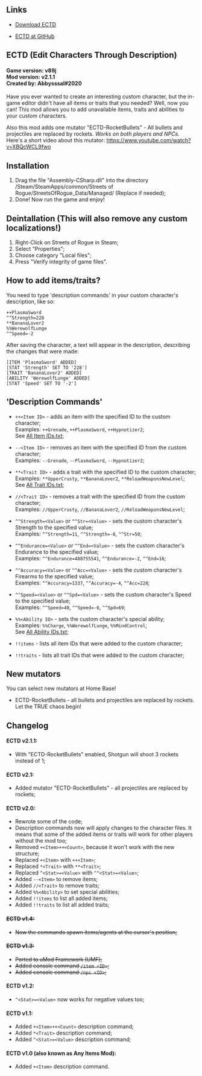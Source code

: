 ## Links ##

* [Download ECTD](https://github.com/Abbysssal/ECTD/releases)

* [ECTD at GitHub](https://github.com/Abbysssal/ECTD)

## ECTD (Edit Characters Through Description) ##
#### Game version: v89j<br/>Mod version: v2.1.1<br/>Created by: Abbysssal#2020 ####

Have you ever wanted to create an interesting custom character, but the in-game editor didn't have all items or traits that you needed? Well, now you can! This mod allows you to add unavailable items, traits and abilities to your custom characters.

Also this mod adds one mutator "ECTD-RocketBullets" - All bullets and projectiles are replaced by rockets. *Works on both players and NPCs.* Here's a short video about this mutator: https://www.youtube.com/watch?v=XBQcWCL9fwo

## Installation ##
1.  Drag the file "Assembly-CSharp.dll" into the directory /Steam/SteamApps/common/Streets of Rogue/StreetsOfRogue_Data/Managed/ (Replace if needed);
2.  Done! Now run the game and enjoy!

## Deintallation (This will also remove any custom localizations!) ##
1.  Right-Click on Streets of Rogue in Steam;
2.  Select "Properties";
3.  Choose category "Local files";
4.  Press "Verify integrity of game files".

## How to add items/traits? ##
You need to type 'description commands' in your custom character's description, like so:
```
++PlasmaSword
^^Strength=228
**BananaLover2
%%WerewolfLunge
^^Speed=-2
```
After saving the character, a text will appear in the description, describing the changes that were made:
```
[ITEM 'PlasmaSword' ADDED]
[STAT 'Strength' SET TO '228']
[TRAIT 'BananaLover2' ADDED]
[ABILITY 'WerewolfLunge' ADDED]
[STAT 'Speed' SET TO '-2']
```

## 'Description Commands' ##

* `++<Item ID>` - adds an item with the specified ID to the custom character;
<br/>Examples: `++Grenade`, `++PlasmaSword`, `++Hypnotizer2`;
<br/>See [All Item IDs.txt](https://github.com/Abbysssal/ECTD/blob/master/All%20Item%20IDs.txt);

* `--<Item ID>` - removes an item with the specified ID from the custom character;
<br/>Examples: `--Grenade`, `--PlasmaSword`, `--Hypnotizer2`;

* `**<Trait ID>` - adds a trait with the specified ID to the custom character;
<br/>Examples: `**UpperCrusty`, `**BananaLover2`, `**ReloadWeaponsNewLevel`;
<br/>See [All Trait IDs.txt](https://github.com/Abbysssal/ECTD/blob/master/All%20Trait%20IDs.txt);

* `//<Trait ID>` - removes a trait with the specified ID from the custom character;
<br/>Examples: `//UpperCrusty`, `//BananaLover2`, `//ReloadWeaponsNewLevel`;

* `^^Strength=<Value>` or `^^Str=<Value>` - sets the custom character's Strength to the specified value;
<br/>Examples: `^^Strength=11`, `^^Strength=-6`, `^^Str=50`;

* `^^Endurance=<Value>` or `^^End=<Value>` - sets the custom character's Endurance to the specified value;
<br/>Examples: `^^Endurance=488755541`, `^^Endurance=-2`, `^^End=16`;

* `^^Accuracy=<Value>` or `^^Acc=<Value>` - sets the custom character's Firearms to the specified value;
<br/>Examples: `^^Accuracy=1337`, `^^Accuracy=-4`, `^^Acc=228`;

* `^^Speed=<Value>` or `^^Spd=<Value>` - sets the custom character's Speed to the specified value;
<br/>Examples: `^^Speed=40`, `^^Speed=-6`, `^^Spd=69`;

* `%%<Ability ID>` - sets the custom character's special ability;
<br/>Examples: `%%Charge`, `%%WerewolfLunge`, `%%MindControl`;
<br/>See [All Ability IDs.txt](https://github.com/Abbysssal/ECTD/blob/master/All%20Ability%20IDs.txt);

* `!!items` - lists all item IDs that were added to the custom character;

* `!!traits` - lists all trait IDs that were added to the custom character;

## New mutators ##
You can select new mutators at Home Base!

* ECTD-RocketBullets - all bullets and projectiles are replaced by rockets. Let the TRUE chaos begin!

## Changelog ##

#### ECTD v2.1.1: ####
* With "ECTD-RocketBullets" enabled, Shotgun will shoot 3 rockets instead of 1;

#### ECTD v2.1: ####
* Added mutator "ECTD-RocketBullets" - all projectiles are replaced by rockets;

#### ECTD v2.0: ####
* Rewrote some of the code;
* Description commands now will apply changes to the character files. It means that some of the added items or traits will work for other players without the mod too;
* Removed `+<Item>++<Count>`, because it won't work with the new structure;
* Replaced `+<Item>` with `++<Item>`;
* Replaced `*<Trait>` with `**<Trait>`;
* Replaced `^<Stat>=<Value>` with `^^<Stat>=<Value>`;
* Added `--<Item>` to remove items;
* Added `//<Trait>` to remove traits;
* Added `%%<Ability>` to set special abilities;
* Added `!!items` to list all added items;
* Added `!!traits` to list all added traits;

#### ~~ECTD v1.4:~~ ####
* ~~Now the commands spawn items/agents at the cursor's position;~~

#### ~~ECTD v1.3:~~ ####
* ~~Ported to uMod Framework (UMF);~~
* ~~Added console command `/item <ID>`;~~
* ~~Added console command `/npc <ID>`;~~

#### ECTD v1.2: ####
* `^<Stat>=<Value>` now works for negative values too;

#### ECTD v1.1: ####
* Added `+<Item>++<Count>` description command;
* Added `*<Trait>` description command;
* Added `^<Stat>=<Value>` description command;

#### ECTD v1.0 (also known as Any Items Mod): ####
* Added `+<Item>` description command.